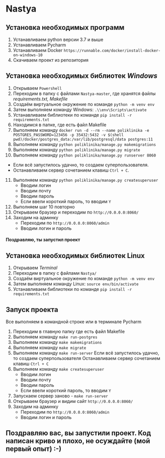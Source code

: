 # Nastya

## Установка необходимых программ
1. Устанавливаем python версии 3.7 и выше
2. Устанавливаем Pycharm
3. Устанавливаем Docker `https://runnable.com/docker/install-docker-on-windows-10`
4. Скачиваем проект из репозитория

## Установка необходимых библиотек *Windows*
1. Открываем `Powershell` 
2. Переходим в папку с файлами `Nastya-master`, где хранятся файлы *requirements.txt, Makefile*
3. Создаём виртуальное окружение по команде `python -m venv env`
4. Затем выполняем команду Windows: `.\\env\Scripts\activate`
5. Устанавливаем библиотеки по команде  `pip install -r requirements.txt`
6. Находимся в папке, где есть файл Makefile
7. Выполняем команду `docker run -d --rm --name poliklinika -e POSTGRES_PASSWORD=123456 -p 35432:5432 -v $(shell pwd)/docker/postgres_data:/var/lib/postgresql/data postgres:11
` 
8. Выполняем команду `python poliklinika/manage.py makemigrations` 
9. Выполняем команду `python poliklinika/manage.py migrate` 
10. Выполняем команду `python poliklinika/manage.py runserver 8060`
- Если всё запустилось удачно, то создаем суперпользователя.
- Останавливаем сервер сочетанием клавиш `Ctrl + C`.
11. Выполняем команду `python poliklinika/manage.py createsuperuser`
    - Вводим логин
    - Вводим почту
    - Вводим пароль
    - Если ввели короткий пароль, то вводим `Y`
12. Выполняем шаг 10 повторно
13. Открываем браузер и переходим по `http://0.0.0.0:8060/`
14. Заходим на админку
    - Переходим по `http://0.0.0.0:8060/admin`
    - Вводим логин и пароль
#### Поздравляю, ты запустил проект

## Установка необходимых библиотек Linux
1. Открываем *Terminal*
2. Переходим в папку с файлами `Nastya/`
3. Создаём виртуальное окружение по команде `python -m venv env`
4. Затем выполняем команду Linux: `source env/bin/activate`
5. Устанавливаем библиотеки по команде  `pip install -r requirements.txt`

## Запуск проекта
Все выполняем в командной строке или в терминале Pycharm
1. Переходим в главную папку где есть файл Makefile
2. Выполняем команду `make run-postgres` 
3. Выполняем команду `make makemigrations` 
4. Выполняем команду `make migrate` 
5. Выполняем команду `make run-server`
Если всё запустилось удачно, то создаем суперпользователя
Останавливаем сервер сочетанием клавиш `Ctrl + C`
6. Выполняем команду `make createsuperuser`
    - Вводим логин
    - Вводим почту
    - Вводим пароль
    - Если ввели короткий пароль, то вводим `Y`
7. Запускаем сервер заново - `make run-server`
8. Открываем браузер и видим сайт `http://0.0.0.0:8060/`
9. Заходим на админку
    - Переходим по `http://0.0.0.0:8060/admin`
    - Вводим логин и пароль

## Поздравляю вас, вы запустили проект. Код написан криво и плохо, не осуждайте (мой первый опыт) :-) 

